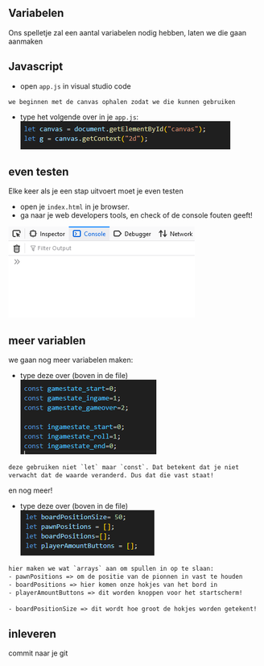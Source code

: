 ## Variabelen

Ons spelletje zal een aantal variabelen nodig hebben, laten we die gaan aanmaken

## Javascript

- open `app.js` in visual studio code

```
we beginnen met de canvas ophalen zodat we die kunnen gebruiken
```

- type het volgende over in je `app.js`:
![](img/canvasophalen.PNG)


## even testen

Elke keer als je een stap uitvoert moet je even testen

- open je `index.html` in je browser.
- ga naar je web developers tools, en check of de console fouten geeft!

![](img/geenfout.PNG)

## meer variablen

we gaan nog meer variabelen maken:
- type deze over (boven in de file)
![](img/vastewaarden.PNG)

```
deze gebruiken niet `let` maar `const`. Dat betekent dat je niet verwacht dat de waarde veranderd. Dus dat die vast staat!
```

en nog meer!


- type deze over (boven in de file)
![](img/bordvar.PNG)
```
hier maken we wat `arrays` aan om spullen in op te slaan:
- pawnPositions => om de positie van de pionnen in vast te houden
- boardPositions => hier komen onze hokjes van het bord in
- playerAmountButtons => dit worden knoppen voor het startscherm!

- boardPositionSize => dit wordt hoe groot de hokjes worden getekent!
```


## inleveren

commit naar je git